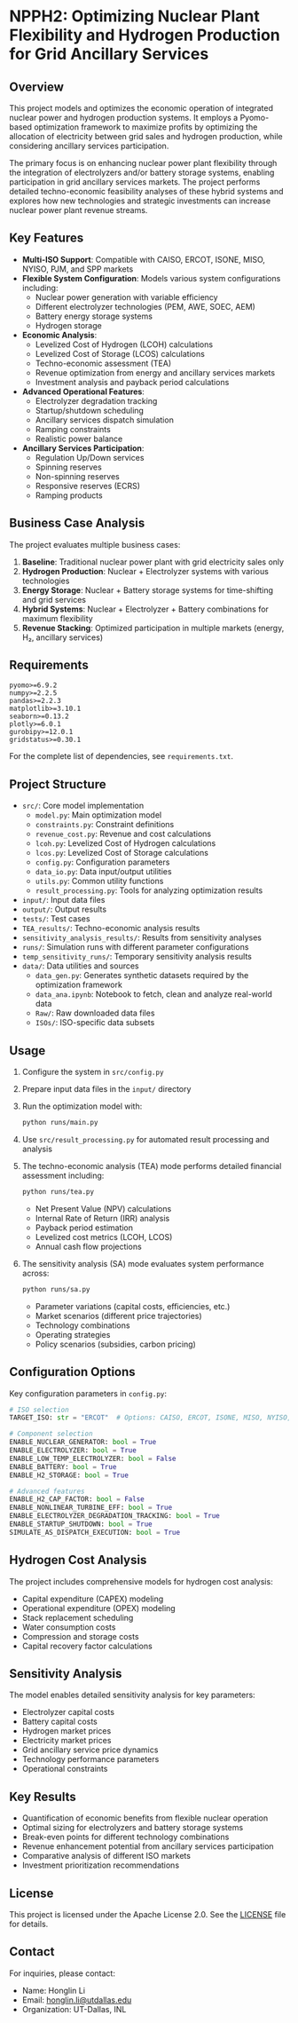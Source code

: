 # NPPH2: Optimizing Nuclear Plant Flexibility and Hydrogen Production for Grid Ancillary Services

## Overview

This project models and optimizes the economic operation of integrated nuclear power and hydrogen production systems. It employs a Pyomo-based optimization framework to maximize profits by optimizing the allocation of electricity between grid sales and hydrogen production, while considering ancillary services participation.

The primary focus is on enhancing nuclear power plant flexibility through the integration of electrolyzers and/or battery storage systems, enabling participation in grid ancillary services markets. The project performs detailed techno-economic feasibility analyses of these hybrid systems and explores how new technologies and strategic investments can increase nuclear power plant revenue streams.

## Key Features

- **Multi-ISO Support**: Compatible with CAISO, ERCOT, ISONE, MISO, NYISO, PJM, and SPP markets
- **Flexible System Configuration**: Models various system configurations including:
  - Nuclear power generation with variable efficiency
  - Different electrolyzer technologies (PEM, AWE, SOEC, AEM)
  - Battery energy storage systems
  - Hydrogen storage
- **Economic Analysis**:
  - Levelized Cost of Hydrogen (LCOH) calculations
  - Levelized Cost of Storage (LCOS) calculations
  - Techno-economic assessment (TEA)
  - Revenue optimization from energy and ancillary services markets
  - Investment analysis and payback period calculations
- **Advanced Operational Features**:
  - Electrolyzer degradation tracking
  - Startup/shutdown scheduling
  - Ancillary services dispatch simulation
  - Ramping constraints
  - Realistic power balance
- **Ancillary Services Participation**:
  - Regulation Up/Down services
  - Spinning reserves
  - Non-spinning reserves
  - Responsive reserves (ECRS)
  - Ramping products

## Business Case Analysis

The project evaluates multiple business cases:

1. **Baseline**: Traditional nuclear power plant with grid electricity sales only
2. **Hydrogen Production**: Nuclear + Electrolyzer systems with various technologies
3. **Energy Storage**: Nuclear + Battery storage systems for time-shifting and grid services
4. **Hybrid Systems**: Nuclear + Electrolyzer + Battery combinations for maximum flexibility
5. **Revenue Stacking**: Optimized participation in multiple markets (energy, H₂, ancillary services)

## Requirements

```text
pyomo>=6.9.2
numpy>=2.2.5
pandas>=2.2.3
matplotlib>=3.10.1
seaborn>=0.13.2
plotly>=6.0.1
gurobipy>=12.0.1
gridstatus>=0.30.1
```

For the complete list of dependencies, see `requirements.txt`.

## Project Structure

- `src/`: Core model implementation
  - `model.py`: Main optimization model
  - `constraints.py`: Constraint definitions
  - `revenue_cost.py`: Revenue and cost calculations
  - `lcoh.py`: Levelized Cost of Hydrogen calculations
  - `lcos.py`: Levelized Cost of Storage calculations
  - `config.py`: Configuration parameters
  - `data_io.py`: Data input/output utilities
  - `utils.py`: Common utility functions
  - `result_processing.py`: Tools for analyzing optimization results
- `input/`: Input data files
- `output/`: Output results
- `tests/`: Test cases
- `TEA_results/`: Techno-economic analysis results
- `sensitivity_analysis_results/`: Results from sensitivity analyses
- `runs/`: Simulation runs with different parameter configurations
- `temp_sensitivity_runs/`: Temporary sensitivity analysis results
- `data/`: Data utilities and sources
  - `data_gen.py`: Generates synthetic datasets required by the optimization framework
  - `data_ana.ipynb`: Notebook to fetch, clean and analyze real-world data
  - `Raw/`: Raw downloaded data files
  - `ISOs/`: ISO-specific data subsets

## Usage

1. Configure the system in `src/config.py`
2. Prepare input data files in the `input/` directory
3. Run the optimization model with:

   ```bash
   python runs/main.py
   ```

4. Use `src/result_processing.py` for automated result processing and analysis

5. The techno-economic analysis (TEA) mode performs detailed financial assessment including:

    ```bash
    python runs/tea.py
    ```

    - Net Present Value (NPV) calculations
    - Internal Rate of Return (IRR) analysis
    - Payback period estimation
    - Levelized cost metrics (LCOH, LCOS)
    - Annual cash flow projections

6. The sensitivity analysis (SA) mode evaluates system performance across:

    ```bash
    python runs/sa.py
    ```

    - Parameter variations (capital costs, efficiencies, etc.)
    - Market scenarios (different price trajectories)
    - Technology combinations
    - Operating strategies
    - Policy scenarios (subsidies, carbon pricing)

## Configuration Options

Key configuration parameters in `config.py`:

```python
# ISO selection
TARGET_ISO: str = "ERCOT"  # Options: CAISO, ERCOT, ISONE, MISO, NYISO, PJM, SPP

# Component selection
ENABLE_NUCLEAR_GENERATOR: bool = True
ENABLE_ELECTROLYZER: bool = True
ENABLE_LOW_TEMP_ELECTROLYZER: bool = False
ENABLE_BATTERY: bool = True
ENABLE_H2_STORAGE: bool = True

# Advanced features
ENABLE_H2_CAP_FACTOR: bool = False
ENABLE_NONLINEAR_TURBINE_EFF: bool = True
ENABLE_ELECTROLYZER_DEGRADATION_TRACKING: bool = True
ENABLE_STARTUP_SHUTDOWN: bool = True
SIMULATE_AS_DISPATCH_EXECUTION: bool = True
```

## Hydrogen Cost Analysis

The project includes comprehensive models for hydrogen cost analysis:

- Capital expenditure (CAPEX) modeling
- Operational expenditure (OPEX) modeling
- Stack replacement scheduling
- Water consumption costs
- Compression and storage costs
- Capital recovery factor calculations

## Sensitivity Analysis

The model enables detailed sensitivity analysis for key parameters:

- Electrolyzer capital costs
- Battery capital costs
- Hydrogen market prices
- Electricity market prices
- Grid ancillary service price dynamics
- Technology performance parameters
- Operational constraints

## Key Results

- Quantification of economic benefits from flexible nuclear operation
- Optimal sizing for electrolyzers and battery storage systems
- Break-even points for different technology combinations
- Revenue enhancement potential from ancillary services participation
- Comparative analysis of different ISO markets
- Investment prioritization recommendations

## License

This project is licensed under the Apache License 2.0. See the [LICENSE](LICENSE) file for details.

## Contact

For inquiries, please contact:

- Name: Honglin Li
- Email: <honglin.li@utdallas.edu>
- Organization: UT-Dallas, INL
